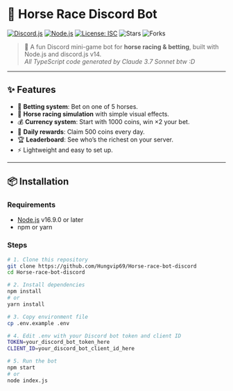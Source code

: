 # 🐎 Horse Race Discord Bot

[![Discord.js](https://img.shields.io/badge/discord.js-v14-blue?logo=discord&logoColor=white)](https://discord.js.org/)
[![Node.js](https://img.shields.io/badge/node.js-v16%2B-green?logo=node.js&logoColor=white)](https://nodejs.org/)
[![License: ISC](https://img.shields.io/badge/License-ISC-yellow.svg)](LICENSE)
![Stars](https://img.shields.io/github/stars/Hungvip69/Horse-race-bot-discord?style=social)
![Forks](https://img.shields.io/github/forks/Hungvip69/Horse-race-bot-discord?style=social)

> 🎲 A fun Discord mini-game bot for **horse racing & betting**, built with Node.js and discord.js v14.  
> *All TypeScript code generated by Claude 3.7 Sonnet btw :D*

---

## ✨ Features

- 🎰 **Betting system**: Bet on one of 5 horses.
- 🐎 **Horse racing simulation** with simple visual effects.
- 💰 **Currency system**: Start with 1000 coins, win ×2 your bet.
- 🎁 **Daily rewards**: Claim 500 coins every day.
- 🏆 **Leaderboard**: See who’s the richest on your server.
- ⚡ Lightweight and easy to set up.

---

## 📦 Installation

### Requirements
- [Node.js](https://nodejs.org/) v16.9.0 or later
- npm or yarn

### Steps

```bash
# 1. Clone this repository
git clone https://github.com/Hungvip69/Horse-race-bot-discord
cd Horse-race-bot-discord

# 2. Install dependencies
npm install
# or
yarn install

# 3. Copy environment file
cp .env.example .env

# 4. Edit .env with your Discord bot token and client ID
TOKEN=your_discord_bot_token_here
CLIENT_ID=your_discord_bot_client_id_here

# 5. Run the bot
npm start
# or
node index.js
